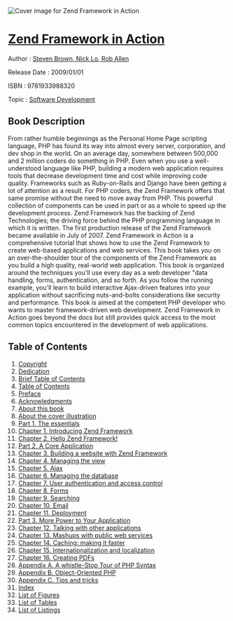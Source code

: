 ![Cover image for Zend Framework in Action](https://imgdetail.ebookreading.net/cover/cover/software_development/EB9781933988320.jpg)

[Zend Framework in Action](https://ebookreading.net/view/book/Zend+Framework+in+Action-EB9781933988320_1.html "Zend Framework in Action")
====================================================================================================================

Author : [Steven Brown](https://ebookreading.net/search/author/Steven+Brown),[ Nick Lo](https://ebookreading.net/search/author/+Nick+Lo),[ Rob Allen](https://ebookreading.net/search/author/+Rob+Allen)

Release Date : 2009/01/01

ISBN : 9781933988320

Topic : [Software Development](https://ebookreading.net/search/category/software-development)

Book Description
-----------------

 From rather humble beginnings as the Personal Home Page scripting language, PHP has found its way into almost every server, corporation, and dev shop in the world. On an average day, somewhere between 500,000 and 2 million coders do something in PHP. Even when you use a well-understood language like PHP, building a modern web application requires tools that decrease development time and cost while improving code quality. Frameworks such as Ruby-on-Rails and Django have been getting a lot of attention as a result. For PHP coders, the Zend Framework offers that same promise without the need to move away from PHP. This powerful collection of components can be used in part or as a whole to speed up the development process. Zend Framework has the backing of Zend Technologies; the driving force behind the PHP programming language in which it is written. The first production release of the Zend Framework became available in July of 2007. Zend Framework in Action is a comprehensive tutorial that shows how to use the Zend Framework to create web-based applications and web services. This book takes you on an over-the-shoulder tour of the components of the Zend Framework as you build a high quality, real-world web application. This book is organized around the techniques you'll use every day as a web developer "data handling, forms, authentication, and so forth. As you follow the running example, you'll learn to build interactive Ajax-driven features into your application without sacrificing nuts-and-bolts considerations like security and performance. This book is aimed at the competent PHP developer who wants to master framework-driven web development. Zend Framework in Action goes beyond the docs but still provides quick access to the most common topics encountered in the development of web applications. 
              
Table of Contents
-----------------

1. [Copyright](https://ebookreading.net/view/book/Zend+Framework+in+Action-EB9781933988320_3.html)
1. [Dedication](https://ebookreading.net/view/book/Zend+Framework+in+Action-EB9781933988320_4.html)
1. [Brief Table of Contents](https://ebookreading.net/view/book/Zend+Framework+in+Action-EB9781933988320_5.html)
1. [Table of Contents](https://ebookreading.net/view/book/Zend+Framework+in+Action-EB9781933988320_6.html)
1. [Preface](https://ebookreading.net/view/book/Zend+Framework+in+Action-EB9781933988320_7.html)
1. [Acknowledgments](https://ebookreading.net/view/book/Zend+Framework+in+Action-EB9781933988320_8.html)
1. [About this book](https://ebookreading.net/view/book/Zend+Framework+in+Action-EB9781933988320_9.html)
1. [About the cover illustration](https://ebookreading.net/view/book/Zend+Framework+in+Action-EB9781933988320_10.html)
1. [Part 1. The essentials](https://ebookreading.net/view/book/Zend+Framework+in+Action-EB9781933988320_11.html)
1. [Chapter 1. Introducing Zend Framework](https://ebookreading.net/view/book/Zend+Framework+in+Action-EB9781933988320_12.html)
1. [Chapter 2. Hello Zend Framework!](https://ebookreading.net/view/book/Zend+Framework+in+Action-EB9781933988320_13.html)
1. [Part 2. A Core Application](https://ebookreading.net/view/book/Zend+Framework+in+Action-EB9781933988320_14.html)
1. [Chapter 3. Building a website with Zend Framework](https://ebookreading.net/view/book/Zend+Framework+in+Action-EB9781933988320_15.html)
1. [Chapter 4. Managing the view](https://ebookreading.net/view/book/Zend+Framework+in+Action-EB9781933988320_16.html)
1. [Chapter 5. Ajax](https://ebookreading.net/view/book/Zend+Framework+in+Action-EB9781933988320_17.html)
1. [Chapter 6. Managing the database](https://ebookreading.net/view/book/Zend+Framework+in+Action-EB9781933988320_18.html)
1. [Chapter 7. User authentication and access control](https://ebookreading.net/view/book/Zend+Framework+in+Action-EB9781933988320_19.html)
1. [Chapter 8. Forms](https://ebookreading.net/view/book/Zend+Framework+in+Action-EB9781933988320_20.html)
1. [Chapter 9. Searching](https://ebookreading.net/view/book/Zend+Framework+in+Action-EB9781933988320_21.html)
1. [Chapter 10. Email](https://ebookreading.net/view/book/Zend+Framework+in+Action-EB9781933988320_22.html)
1. [Chapter 11. Deployment](https://ebookreading.net/view/book/Zend+Framework+in+Action-EB9781933988320_23.html)
1. [Part 3. More Power to Your Application](https://ebookreading.net/view/book/Zend+Framework+in+Action-EB9781933988320_24.html)
1. [Chapter 12. Talking with other applications](https://ebookreading.net/view/book/Zend+Framework+in+Action-EB9781933988320_25.html)
1. [Chapter 13. Mashups with public web services](https://ebookreading.net/view/book/Zend+Framework+in+Action-EB9781933988320_26.html)
1. [Chapter 14. Caching: making it faster](https://ebookreading.net/view/book/Zend+Framework+in+Action-EB9781933988320_27.html)
1. [Chapter 15. Internationalization and localization](https://ebookreading.net/view/book/Zend+Framework+in+Action-EB9781933988320_28.html)
1. [Chapter 16. Creating PDFs](https://ebookreading.net/view/book/Zend+Framework+in+Action-EB9781933988320_29.html)
1. [Appendix A. A whistle-Stop Tour of PHP Syntax](https://ebookreading.net/view/book/Zend+Framework+in+Action-EB9781933988320_30.html)
1. [Appendix B. Object-Oriented PHP](https://ebookreading.net/view/book/Zend+Framework+in+Action-EB9781933988320_31.html)
1. [Appendix C. Tips and tricks](https://ebookreading.net/view/book/Zend+Framework+in+Action-EB9781933988320_32.html)
1. [Index](https://ebookreading.net/view/book/Zend+Framework+in+Action-EB9781933988320_33.html)
1. [List of Figures](https://ebookreading.net/view/book/Zend+Framework+in+Action-EB9781933988320_34.html)
1. [List of Tables](https://ebookreading.net/view/book/Zend+Framework+in+Action-EB9781933988320_35.html)
1. [List of Listings](https://ebookreading.net/view/book/Zend+Framework+in+Action-EB9781933988320_36.html)

